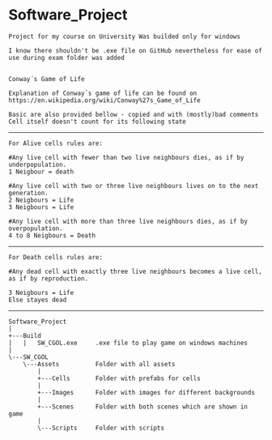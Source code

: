 # Software_Project
```
Project for my course on University Was builded only for windows

I know there shouldn't be .exe file on GitHub nevertheless for ease of use during exam folder was added 


Conway´s Game of Life

Explanation of Conway´s game of life can be found on
https://en.wikipedia.org/wiki/Conway%27s_Game_of_Life

Basic are also provided bellow - copied and with (mostly)bad comments 
Cell itself doesn't count for its following state
```
----------------------------------------------------------------------------------------------
```
For Alive cells rules are:

#Any live cell with fewer than two live neighbours dies, as if by underpopulation. 
1 Neigbour = death

#Any live cell with two or three live neighbours lives on to the next generation.
2 Neigbours = Life
3 Neigbours = Life

#Any live cell with more than three live neighbours dies, as if by overpopulation.
4 to 8 Neigbours = Death
```
----------------------------------------------------------------------------------------------
```
For Death cells rules are:

#Any dead cell with exactly three live neighbours becomes a live cell, as if by reproduction.

3 Neigbours = Life
Else stayes dead
```
----------------------------------------------------------------------------------------------
```
Software_Project
|   
+---Build
|   |   SW_CGOL.exe     .exe file to play game on windows machines
|   
\---SW_CGOL   
    \---Assets          Folder with all assets
        |   
        +---Cells       Folder with prefabs for cells
        |       
        +---Images      Folder with images for different backgrounds
        |       
        +---Scenes      Folder with both scenes which are shown in game
        |       
        \---Scripts     Folder with scripts
```